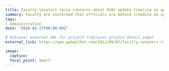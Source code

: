 ```yaml
---
title: Faculty senators raise concerns about HVAC update timeline as upgrades continue
summary: Faculty are concerned that officials are behind schedule on uprades to the University's heating, ventilation and cooling systems.
tags:
- Administration
date: "2016-04-27T00:00:00Z"

# Optional external URL for project (replaces project detail page).
external_link: https://www.gwhatchet.com/2021/09/07/faculty-senators-raise-concerns-about-hvac-update-timeline-as-upgrades-continue/

image:
  caption:
  focal_point: Smart
---
```

